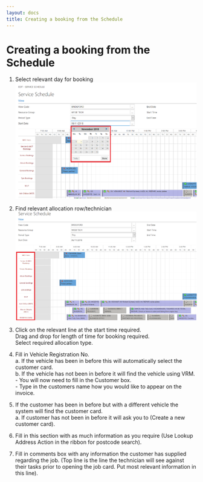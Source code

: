 ```yaml
---
layout: docs
title: Creating a booking from the Schedule
---
```


# Creating a booking from the Schedule

1. Select relevant day for booking
![](media/garagehive-create-a-booking1.png)

2. Find relevant allocation row/technician
![](media/garagehive-create-a-booking2.png)

3. Click on the relevant line at the start time required.<br>
Drag and drop for length of time for booking required. <br> Select required allocation type. 

4.	Fill in Vehicle Registration No.<br>
    a. If the vehicle has been in before this will automatically select the customer card.   
    b. If the vehicle has not been in before it will find the vehicle using VRM. <br>
            - You will now need to fill in the Customer box. <br>
            - Type in the customers name how you would like to appear on the invoice.

 5.	If the customer has been in before but with a different vehicle the system will find the customer card.<br>
    a.  If customer has not been in before it will ask you to (Create a new customer card).

6. Fill in this section with as much information as you require (Use Lookup Address Action in the ribbon for postcode search).

7.	 Fill in comments box with any information the customer has supplied regarding the job. (Top line is the line the technician will see against their tasks prior to opening the job card. Put most relevant information in this line).
